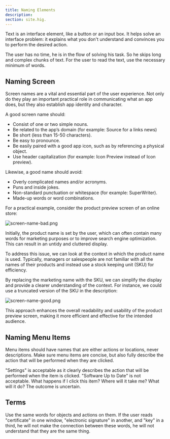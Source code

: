 ```yaml
---
title: Naming Elements
description:
section: site.hig.
---
```



Text is an interface element, like a button or an input box. It helps solve an interface problem: it explains what you don't understand and convinces you to perform the desired action.

The user has no time, he is in the flow of solving his task. So he skips long and complex chunks of text. For the user to read the text, use the necessary minimum of words.


## Naming Screen

Screen names are a vital and essential part of the user experience. 
Not only do they play an important practical role in communicating what an app does, but they also establish app identity and character.

A good screen name should:

- Consist of one or two simple nouns.
- Be related to the app’s domain (for example: Source for a links news)
- Be short (less than 15-50 characters).
- Be easy to pronounce.
- Be easily paired with a good app icon, such as by referencing a physical object.
- Use header capitalization (for example: Icon Preview instead of Icon preview).

Likewise, a good name should avoid:

- Overly complicated names and/or acronyms.
- Puns and inside jokes.
- Non-standard punctuation or whitespace (for example: SuperWriter).
- Made-up words or word combinations.




For a practical example, consider the product preview screen of an online store:

![screen-name-bad.png](https://orchid.software/img/hig/screen-name-bad.png)


Initially, the product name is set by the user, which can often contain many words for marketing purposes or to improve search engine optimization. This can result in an untidy and cluttered display.

To address this issue, we can look at the context in which the product name is used. Typically, managers or salespeople are not familiar with all the names of their products and instead use a stock keeping unit (SKU) for efficiency.

By replacing the marketing name with the SKU, we can simplify the display and provide a clearer understanding of the context. For instance, we could use a truncated version of the SKU in the description:

![screen-name-good.png](https://orchid.software/img/hig/screen-name-good.png)


This approach enhances the overall readability and usability of the product preview screen, making it more efficient and effective for the intended audience.



## Naming Menu Items

Menu items should have names that are either actions or locations, never descriptions. Make sure menu items are concise, but also fully describe the action that will be performed when they are clicked.

"Settings" is acceptable as it clearly describes the action that will be performed when the item is clicked.
"Software Up to Date" is not acceptable. What happens if I click this item? Where will it take me? What will it do? The outcome is uncertain.


## Terms

Use the same words for objects and actions on them. If the user reads "certificate" in one window, "electronic signature" in another, and "key" in a third, he will not make the connection between these words, he will not understand that they are the same thing.
